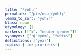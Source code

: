 ```yaml
---
title: "*yóh₁r̥"
permalink: "/pie/noun/yóh1r̥"
lemma_to_sort: "yoh₁r"
klass: noun
etymology: []
markers: [["n", "neuter gender"]]
synonyms: ["*ǵʰéyōm", "*wétos"]
definitions: ["year"]
topics: ["ine-pro:Years"]
---
```

